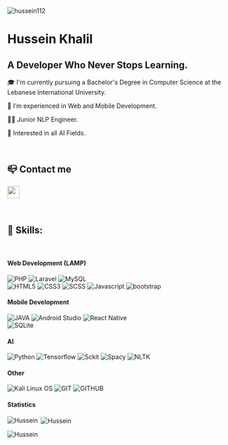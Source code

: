<p align="left" > <img src="https://komarev.com/ghpvc/?username=hussein112&label=Profile%20views&color=0e75b6&style=flat" alt="hussein112" /></p>

<h1>Hussein Khalil</h1>
<h2>A Developer Who Never Stops Learning.</h2>

<p>🎓 I'm currently pursuing a Bachelor's Degree in Computer Science at the Lebanese International University.</p>
<p>🤖 I’m experienced in Web and Mobile Development.</p>
<p>👨‍💻 Junior NLP Engineer.</p>
<p>🤖 Interested in all AI Fields.</p>


<br>

<h2>📪 Contact me</h2>
<p>
  <a href="mailto:husseinkhalil420@gmail.com" target="_blank"><img height="28" src = "https://img.shields.io/badge/email-8B89CC?&style=for-the-badge&logo=protonmail&logoColor=white"></a>
</p> 
  <br>

<div>
  <h2>🧰 Skills: </h2><br>
    <h4>Web Development (LAMP)</h4>
        <img src="https://img.shields.io/badge/php-%23777BB4.svg?style=for-the-badge&logo=php&logoColor=white" alt="PHP">
        <img src="https://img.shields.io/badge/laravel-%23777BB4.svg?style=for-the-badge&logo=laravel&logoColor=white" alt="Laravel">
        <img src="https://img.shields.io/badge/MySQL-005C84?style=for-the-badge&logo=mysql&logoColor=white" alt="MySQL">
        <br>
        <img src="https://img.shields.io/static/v1?label=&message=HTML5&color=%23E34F26&style=for-the-badge&logo=html5&logoColor=whitesmoke" alt="HTML5">
        <img src="https://img.shields.io/static/v1?label=&message=CSS3&color=%231572B6&style=for-the-badge&logo=css3&logoColor=whitesmoke" alt="CSS3">
        <img src="https://img.shields.io/static/v1?label=&message=SCSS&color=%23CC6699&style=for-the-badge&logo=css3&logoColor=whitesmoke" alt="SCSS">
        <img src="https://img.shields.io/static/v1?label=&message=Javascript&color=%23F7DF1E&style=for-the-badge&logo=javascript&logoColor=grey" alt="Javascript">
        <img src="https://img.shields.io/static/v1?label=&message=bootstrap&color=%231572B6&style=for-the-badge&logo=bootstrap&logoColor=whitesmoke" alt="bootstrap">
        <br>
    <h4>Mobile Development</h4>
        <img src="https://img.shields.io/static/v1?label=&message=JAVA&color=orange&style=for-the-badge&logo=java&logoColor=whitesmoke" alt="JAVA">
        <img src="https://img.shields.io/badge/Android_Studio-3DDC84?style=for-the-badge&logo=android-studio&logoColor=white" alt="Android Studio">
        <img src="https://img.shields.io/badge/React_Native-20232A?style=for-the-badge&logo=react&logoColor=61DAFB" alt="React Native">
        <br>
        <img src="https://img.shields.io/badge/SQLite-07405E?style=for-the-badge&logo=sqlite&logoColor=white" alt="SQLite">
    <h4>AI</h4>
        <img src="https://img.shields.io/static/v1?label=&message=Python&color=%231572B6&style=for-the-badge&logo=python&logoColor=whitesmoke" alt="Python">
        <img src="https://img.shields.io/static/v1?label=&message=Tensorflow&color=%231572B6&style=for-the-badge&logo=tensorflow&logoColor=whitesmoke" alt="Tensorflow">
  <img src="https://img.shields.io/static/v1?label=&message=sckit&color=%231572B6&style=for-the-badge&logo=sckit&logoColor=whitesmoke" alt="Sckit">
        <img src="https://img.shields.io/static/v1?label=&message=Spacy&color=%231572B6&style=for-the-badge&logo=spacy&logoColor=whitesmoke" alt="Spacy">
  <img src="https://img.shields.io/static/v1?label=&message=nltk&color=%231572B6&style=for-the-badge&logo=nltk&logoColor=whitesmoke" alt="NLTK">
    <h4>Other</h4>
        <img src="https://img.shields.io/badge/Kali_Linux-557C94?style=for-the-badge&logo=kali-linux&logoColor=white" alt="Kali Linux OS">
        <img src="https://img.shields.io/static/v1?label=&message=GIT&color=%23F05032&style=for-the-badge&logo=git&logoColor=whitesmoke" alt="GIT">
        <img src="https://img.shields.io/static/v1?label=&message=GITHUB&color=%23181717&style=for-the-badge&logo=github&logoColor=whitesmoke" alt="GITHUB">
</div>
    <h4>Statistics</h4>
  <p>
    <img align="left" src="https://github-readme-stats.vercel.app/api/top-langs?username=hussein112&show_icons=true&locale=en&layout=compact" alt="Hussein" />
  </p>

  <p>
    &nbsp;<img align="center" src="https://github-readme-stats.vercel.app/api?username=hussein112&show_icons=true&locale=en" alt="Hussein" />
  </p>
  
  <p>
    <img align="center" src="https://github-readme-streak-stats.herokuapp.com/?user=hussein112" alt="Hussein" />
  </p>
   
